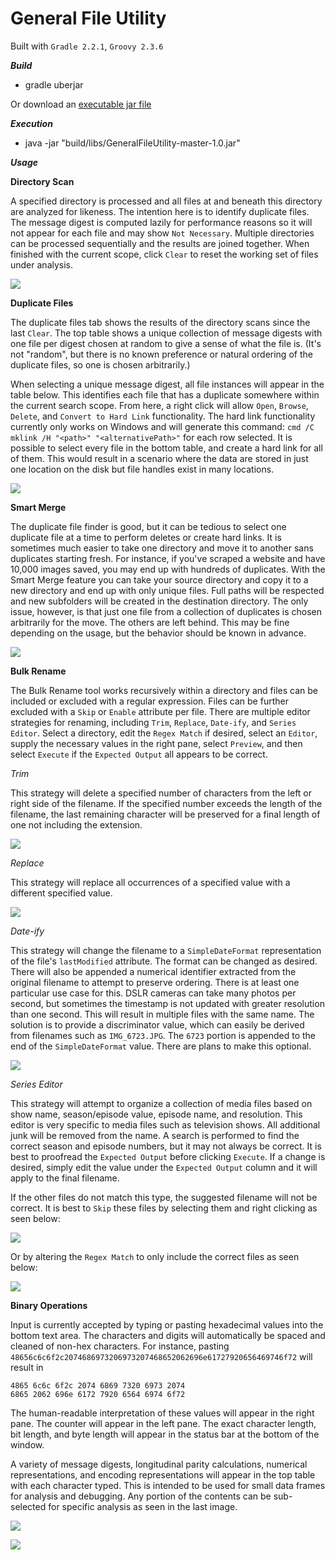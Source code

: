 General File Utility
===

Built with `Gradle 2.2.1`, `Groovy 2.3.6`

***Build***
*  gradle uberjar

Or download an [executable jar file](https://github.com/garypaduana/GeneralFileUtility/blob/master/binaries/GeneralFileUtility.jar?raw=true)

***Execution***
*  java -jar "build/libs/GeneralFileUtility-master-1.0.jar"

***Usage***

**Directory Scan**

A specified directory is processed and all files at and beneath this directory are analyzed for likeness.  The intention here is to identify duplicate files.  The message digest is computed lazily for performance reasons so it will not appear for each file and may show `Not Necessary`.  Multiple directories can be processed sequentially and the results are joined together.  When finished with the current scope, click `Clear` to reset the working set of files under analysis.

![](https://dl.dropboxusercontent.com/u/196323/github/general%20file%20utility/directoryscan.PNG)

**Duplicate Files**

The duplicate files tab shows the results of the directory scans since the last `Clear`.  The top table shows a unique collection of message digests with one file per digest chosen at random to give a sense of what the file is.  (It's not "random", but there is no known preference or natural ordering of the duplicate files, so one is chosen arbitrarily.)

When selecting a unique message digest, all file instances will appear in the table below.  This identifies each file that has a duplicate somewhere within the current search scope.  From here, a right click will allow `Open`, `Browse`, `Delete`, and `Convert to Hard Link` functionality.  The hard link functionality currently only works on Windows and will generate this command:  `cmd /C mklink /H "<path>" "<alternativePath>"` for each row selected.  It is possible to select every file in the bottom table, and create a hard link for all of them.  This would result in a scenario where the data are stored in just one location on the disk but file handles exist in many locations.

![](https://dl.dropboxusercontent.com/u/196323/github/general%20file%20utility/duplicatefiles.PNG)

**Smart Merge**

The duplicate file finder is good, but it can be tedious to select one duplicate file at a time to perform deletes or create hard links.  It is sometimes much easier to take one directory and move it to another sans duplicates starting fresh.  For instance, if you've scraped a website and have 10,000 images saved, you may end up with hundreds of duplicates.  With the Smart Merge feature you can take your source directory and copy it to a new directory and end up with only unique files.  Full paths will be respected and new subfolders will be created in the destination directory.  The only issue, however, is that just one file from a collection of duplicates is chosen arbitrarily for the move.  The others are left behind.  This may be fine depending on the usage, but the behavior should be known in advance.

![](https://dl.dropboxusercontent.com/u/196323/github/general%20file%20utility/smartmerge.PNG)

**Bulk Rename**

The Bulk Rename tool works recursively within a directory and files can be included or excluded with a regular expression.  Files can be further excluded with a `Skip` or `Enable` attribute per file.  There are multiple editor strategies for renaming, including `Trim`, `Replace`, `Date-ify`, and `Series Editor`.  Select a directory, edit the `Regex Match` if desired, select an `Editor`, supply the necessary values in the right pane, select `Preview`, and then select `Execute` if the `Expected Output` all appears to be correct.

*Trim*

This strategy will delete a specified number of characters from the left or right side of the filename.  If the specified number exceeds the length of the filename, the last remaining character will be preserved for a final length of one not including the extension.

![](https://dl.dropboxusercontent.com/u/196323/github/general%20file%20utility/rename_trim.PNG)

*Replace*

This strategy will replace all occurrences of a specified value with a different specified value.

![](https://dl.dropboxusercontent.com/u/196323/github/general%20file%20utility/rename_replace.PNG)

*Date-ify*

This strategy will change the filename to a `SimpleDateFormat` representation of the file's `lastModified` attribute.  The format can be changed as desired.  There will also be appended a numerical identifier extracted from the original filename to attempt to preserve ordering.  There is at least one particular use case for this.  DSLR cameras can take many photos per second, but sometimes the timestamp is not updated with greater resolution than one second.  This will result in multiple files with the same name.  The solution is to provide a discriminator value, which can easily be derived from filenames such as `IMG_6723.JPG`.  The `6723` portion is appended to the end of the `SimpleDateFormat` value.  There are plans to make this optional.

![](https://dl.dropboxusercontent.com/u/196323/github/general%20file%20utility/rename_dateify.PNG)

*Series Editor*

This strategy will attempt to organize a collection of media files based on show name, season/episode value, episode name, and resolution.  This editor is very specific to media files such as television shows.  All additional junk will be removed from the name.  A search is performed to find the correct season and episode numbers, but it may not always be correct.  It is best to proofread the `Expected Output` before clicking `Execute`.  If a change is desired, simply edit the value under the `Expected Output` column and it will apply to the final filename.

If the other files do not match this type, the suggested filename will not be correct.  It is best to `Skip` these files by selecting them and right clicking as seen below:

![](https://dl.dropboxusercontent.com/u/196323/github/general%20file%20utility/rename_show_skip.png)

Or by altering the `Regex Match` to only include the correct files as seen below:

![](https://dl.dropboxusercontent.com/u/196323/github/general%20file%20utility/rename_show_valid.PNG)

**Binary Operations**

Input is currently accepted by typing or pasting hexadecimal values into the bottom text area.  The characters and digits will automatically be spaced and cleaned of non-hex characters.  For instance, pasting `48656c6c6f2c2074686973206973207468652062696e61727920656469746f72` will result in 

`4865 6c6c 6f2c 2074 6869 7320 6973 2074`<br>
`6865 2062 696e 6172 7920 6564 6974 6f72`

The human-readable interpretation of these values will appear in the right pane.  The counter will appear in the left pane.  The exact character length, bit length, and byte length will appear in the status bar at the bottom of the window.

A variety of message digests, longitudinal parity calculations, numerical representations, and encoding representations will appear in the top table with each character typed.  This is intended to be used for small data frames for analysis and debugging.  Any portion of the contents can be sub-selected for specific analysis as seen in the last image.

![](https://dl.dropboxusercontent.com/u/196323/github/general%20file%20utility/binary%20operations.PNG)

![](https://dl.dropboxusercontent.com/u/196323/github/general%20file%20utility/binary%20operations_subselect.PNG)
